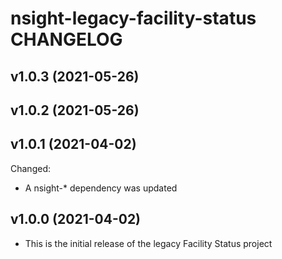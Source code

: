 # nsight-legacy-facility-status CHANGELOG

## v1.0.3 (2021-05-26)

## v1.0.2 (2021-05-26)

## v1.0.1 (2021-04-02)

Changed:

- A nsight-\* dependency was updated

## v1.0.0 (2021-04-02)

- This is the initial release of the legacy Facility Status project
